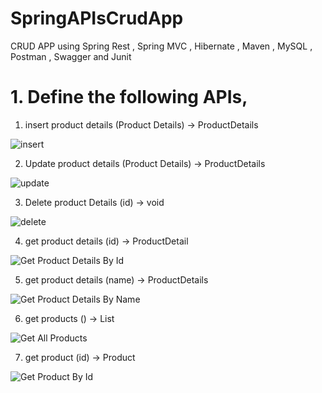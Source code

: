 # SpringAPIsCrudApp
CRUD APP using Spring Rest , Spring MVC , Hibernate , Maven , MySQL , Postman , Swagger and Junit
# 1. Define the following APIs,
1.	insert product details (Product Details) -> ProductDetails

![insert](https://github.com/RadwaMansour/CRUD-App/assets/101814379/95a7f6c2-0f0e-4fca-bce8-df9f5bc382e3)

2.	Update product details (Product Details) -> ProductDetails

![update](https://github.com/RadwaMansour/CRUD-App/assets/101814379/251f2a81-9d16-450d-967b-bc1a3e4edd61)

3.	Delete product Details (id) -> void 

![delete](https://github.com/RadwaMansour/CRUD-App/assets/101814379/27fd074a-c2ed-428f-8af4-647a68a69536)

4.	get product details (id) -> ProductDetail

![Get Product Details By Id](https://github.com/RadwaMansour/CRUD-App/assets/101814379/b51f6de5-4c8c-4313-9c55-ff483f8d0a59)

5.	get product details (name) -> ProductDetails

![Get Product Details By Name](https://github.com/RadwaMansour/CRUD-App/assets/101814379/304cd6fb-7f4a-404e-b4fc-08b97864618d)

6.	get products () -> List<Product> 

![Get All Products](https://github.com/RadwaMansour/CRUD-App/assets/101814379/9b328437-1abf-4b29-9a12-904d9f907f04)

7.	get product (id) -> Product

![Get Product By Id](https://github.com/RadwaMansour/CRUD-App/assets/101814379/affe1a31-7f3d-4df2-8390-c745a1c78337)

